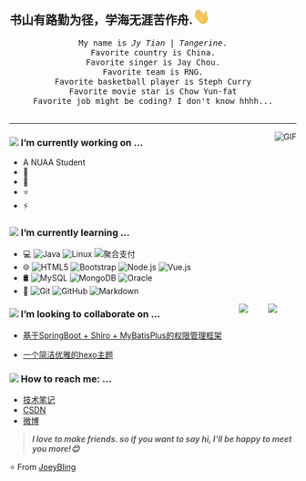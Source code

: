 ## 书山有路勤为径，学海无涯苦作舟.<img src="https://raw.githubusercontent.com/parth-27/parth-27/master/Hi.gif" width="30px">

<p align="center" >
  <samp>
    My name is <em>Jy Tian | Tangerine</em>.     
  <br/> Favorite country is China.
  <br/> Favorite singer is Jay Chou.
  <br/> Favorite team is RNG.
  <br/> Favorite basketball player is Steph Curry
  <br/> Favorite movie star is Chow Yun-fat
  <br/> Favorite job might be coding? I don't know hhhh...
  </samp>
  <br/>
  <br/>
</p>

------

<img align="right" alt="GIF" src="https://raw.githubusercontent.com/JoeyBling/JoeyBling/master/pic/pusheencode.gif" />

### <img src="https://raw.githubusercontent.com/alexnaiman/alexnaiman/master/resources/PusheenCompute.gif" width="70px" /> I’m currently working on ...

- A NUAA Student
- 🌱 
- 💬 
- ⭐ 
- ⚡ 

### <img src="https://raw.githubusercontent.com/alexnaiman/alexnaiman/master/resources/Confused_Dog.gif" height="50px" /> I’m currently learning ...

- 💻  ![Java](https://img.shields.io/badge/-Java-333333?style=flat&logo=Java&logoColor=007396) ![Linux](https://img.shields.io/badge/-Linux-333333?style=flat&logo=Linux&logoColor=FCC624) ![聚合支付](https://img.shields.io/badge/-%E8%81%9A%E5%90%88%E6%94%AF%E4%BB%98-333333?style=flat&logo=payoneer&logoColor=FF4800)
- 🌐  ![HTML5](https://img.shields.io/badge/-HTML5-333333?style=flat&logo=HTML5) ![Bootstrap](https://img.shields.io/badge/-Bootstrap-333333?style=flat&logo=bootstrap&logoColor=563D7C) ![Node.js](https://img.shields.io/badge/-Node.js-333333?style=flat&logo=node.js) ![Vue.js](https://img.shields.io/badge/-VueJS-333333?style=flat&logo=Vue.js)
- 🛢  ![MySQL](https://img.shields.io/badge/-MySQL-333333?style=flat&logo=mysql) ![MongoDB](https://img.shields.io/badge/-MongoDB-333333?style=flat&logo=mongodb) ![Oracle](https://img.shields.io/badge/-Oracle-333333?style=flat&logo=Oracle)
- 🔧  ![Git](https://img.shields.io/badge/-Git-333333?style=flat&logo=git) ![GitHub](https://img.shields.io/badge/-GitHub-333333?style=flat&logo=github) ![Markdown](https://img.shields.io/badge/-Markdown-333333?style=flat&logo=markdown)

<img src="https://media.tenor.com/images/df8c44a1d20ab367fdcb21880985fd33/tenor.gif" align="right"  width="10%"/>

<img src="https://media.tenor.com/images/df8c44a1d20ab367fdcb21880985fd33/tenor.gif" align="right"  width="10%"/>

### <img src="https://raw.githubusercontent.com/alexnaiman/alexnaiman/master/resources/pug_dance.gif" width="60px" /> I’m looking to collaborate on ...

- [基于SpringBoot + Shiro + MyBatisPlus的权限管理框架](https://github.com/JoeyBling/bootplus)

- [一个简洁优雅的hexo主题](https://github.com/JoeyBling/hexo-theme-yilia-plus)

  

### <img src="https://raw.githubusercontent.com/alexnaiman/alexnaiman/master/resources/bongocat.gif" width="50px" /> How to reach me: ...

- [技术笔记](https://zhousiwei.gitee.io/ibooks/)
- [CSDN](https://zhousiwei.blog.csdn.net/)
- [微博](http://weibo.com/jayinfo)

> ***I love to make friends. so if you want to say hi, I'll be happy to meet you more!😊***

⭐️ From [JoeyBling](https://github.com/JoeyBling)
